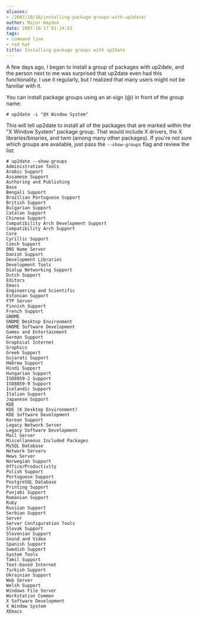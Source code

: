 ```yaml
---
aliases:
- /2007/10/16/installing-package-groups-with-up2date/
author: Major Hayden
date: 2007-10-17 01:14:53
tags:
- command line
- red hat
title: Installing package groups with up2date
---
```


A few days ago, I began to install a group of packages with up2date, and the person next to me was surprised that up2date even had this functionality. I use it regularly, but I realized that many users might not be familiar with it.

You can install package groups using an at-sign (@) in front of the group name:

```
# up2date -i "@X Window System"
```

This will tell up2date to install all of the packages that are marked within the "X Window System" package group. That would include X drivers, the X libraries/binaries, and twm (among many other packages). If you're not sure which groups are available, just pass the `--show-groups` flag and review the list:

```
# up2date --show-groups
Administration Tools
Arabic Support
Assamese Support
Authoring and Publishing
Base
Bengali Support
Brazilian Portuguese Support
British Support
Bulgarian Support
Catalan Support
Chinese Support
Compatibility Arch Development Support
Compatibility Arch Support
Core
Cyrillic Support
Czech Support
DNS Name Server
Danish Support
Development Libraries
Development Tools
Dialup Networking Support
Dutch Support
Editors
Emacs
Engineering and Scientific
Estonian Support
FTP Server
Finnish Support
French Support
GNOME
GNOME Desktop Environment
GNOME Software Development
Games and Entertainment
German Support
Graphical Internet
Graphics
Greek Support
Gujarati Support
Hebrew Support
Hindi Support
Hungarian Support
ISO8859-2 Support
ISO8859-9 Support
Icelandic Support
Italian Support
Japanese Support
KDE
KDE (K Desktop Environment)
KDE Software Development
Korean Support
Legacy Network Server
Legacy Software Development
Mail Server
Miscellaneous Included Packages
MySQL Database
Network Servers
News Server
Norwegian Support
Office/Productivity
Polish Support
Portuguese Support
PostgreSQL Database
Printing Support
Punjabi Support
Romanian Support
Ruby
Russian Support
Serbian Support
Server
Server Configuration Tools
Slovak Support
Slovenian Support
Sound and Video
Spanish Support
Swedish Support
System Tools
Tamil Support
Text-based Internet
Turkish Support
Ukrainian Support
Web Server
Welsh Support
Windows File Server
Workstation Common
X Software Development
X Window System
XEmacs
```